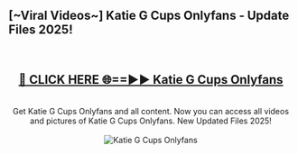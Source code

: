 <h2>[~Viral Videos~] Katie G Cups Onlyfans - Update Files 2025!</h2>
<br>
<div align="center">
<h2><a href="https://betterlinks.top/A2PfLJ" rel="nofollow">🔴 CLICK HERE 🌐==►► Katie G Cups Onlyfans</a></h2>
<br>
Get Katie G Cups Onlyfans and all content. Now you can access all videos and pictures of Katie G Cups Onlyfans. New Updated Files 2025!
<br>
<br>
<a href="https://betterlinks.top/A2PfLJ" rel="nofollow" data-target="animated-image.originalLink"><img src="https://i.ibb.co.com/WyWwxjT/player-gif2.gif" alt="Katie G Cups Onlyfans" style="max-width: 100%; display: inline-block;" data-target="animated-image.originalImage"></a>
</div>
<br>
